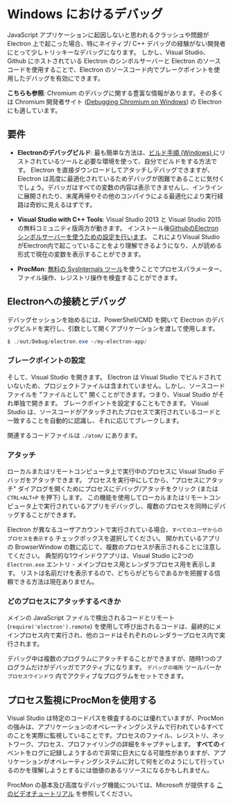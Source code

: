 # Windows におけるデバッグ

JavaScript アプリケーションに起因しないと思われるクラッシュや問題が Electron 上で起こった場合、特にネイティブ/ C++ デバッグの経験がない開発者にとって少しトリッキーなデバッグになります。 しかし、Visual Studio、Github にホストされている Electron のシンボルサーバーと Electron のソースコードを使用することで、Electron のソースコード内でブレークポイントを使用したデバッグを有効にできます。

**こちらも参照**: Chromium のデバッグに関する豊富な情報があります。その多くは Chromium 開発者サイト ([Debugging Chromium on Windows](https://www.chromium.org/developers/how-tos/debugging-on-windows)) の Electron にも適しています。

## 要件

* **Electronのデバッグビルド**: 最も簡単な方法は、[ビルド手順 (Windows) ](build-instructions-windows.md)にリストされているツールと必要な環境を使って、自分でビルドをする方法です。 Electron を直接ダウンロードしてアタッチしデバッグできますが、Electron は高度に最適化されているためデバッグが困難であることに気付くでしょう。デバッガはすべての変数の内容は表示できませんし、インラインに展開されたり、末尾再帰やその他のコンパイラによる最適化により実行経路は奇妙に見えるはずです。

* **Visual Studio with C++ Tools**: Visual Studio 2013 と Visual Studio 2015 の無料コミュニティ版両方が動きます。 インストール後[GithubのElectron シンボルサーバーを使うための設定を行います](setting-up-symbol-server.md)。 これによりVisual StudioがElectron内で起こっていることをより理解できるようになり、人が読める形式で現在の変数を表示することができます。

* **ProcMon**: [無料の SysInternals ツール](https://technet.microsoft.com/en-us/sysinternals/processmonitor.aspx)を使うことでプロセスパラメーター、ファイル操作、レジストリ操作を検査することができます。

## Electronへの接続とデバッグ

デバッグセッションを始めるには、PowerShell/CMD を開いて Electron のデバッグビルドを実行し、引数として開くアプリケーションを渡して使用します。

```powershell
$ ./out/Debug/electron.exe ~/my-electron-app/
```

### ブレークポイントの設定

そして、Visual Studio を開きます。 Electron は Visual Studio でビルドされていないため、プロジェクトファイルは含まれていません。しかし、ソースコードファイルを "ファイルとして" 開くことができます。つまり、Visual Studio がそれ単独で開きます。 ブレークポイントを設定することもできます。 Visual Studio は、ソースコードがアタッチされたプロセスで実行されているコードと一致することを自動的に認識し、それに応じてブレークします。

関連するコードファイルは `./atom/` にあります。

### アタッチ

ローカルまたはリモートコンピュータ上で実行中のプロセスに Visual Studio デバッガをアタッチできます。 プロセスを実行中にしてから、"プロセスにアタッチ" ダイアログを開くためにプロセスにデバッグ/アタッチをクリック (または `CTRL+ALT+P` を押下) します。 この機能を使用してローカルまたはリモートコンピュータ上で実行されているアプリをデバッグし、複数のプロセスを同時にデバッグすることができます。

Electron が異なるユーザアカウントで実行されている場合、`すべてのユーザからのプロセスを表示する` チェックボックスを選択してください。 開かれているアプリの BrowserWindow の数に応じて、複数のプロセスが表示されることに注意してください。 典型的な1ウインドウアプリは、Visual Studio に2つの `Electron.exe` エントリ - メインプロセス用とレンダラプロセス用を表示します。 リストは名前だけを表示するので、どちらがどちらであるかを把握する信頼できる方法は現在ありません。

### どのプロセスにアタッチするべきか

メインの JavaScript ファイルで検出されるコードとリモート (`require('electron').remote`) を使用して呼び出されるコードは、最終的にメインプロセス内で実行され、他のコードはそれぞれのレンダラープロセス内で実行されます。

デバッグ中は複数のプログラムにアタッチすることができますが、随時1つのプログラムだけがデバッガでアクティブになります。 `デバッグの場所` ツールバーか `プロセスウインドウ` 内でアクティブなプログラムをセットできます。

## プロセス監視にProcMonを使用する

Visual Studio は特定のコードパスを検査するのには優れていますが、ProcMon の強みは、アプリケーションのオペレーティングシステムで行われているすべてのことを実際に監視していることです。プロセスのファイル、レジストリ、ネットワーク、プロセス、プロファイリングの詳細をキャプチャします。 **すべての**イベントをログに記録しようするので非常に巨大になる可能性がありますが、アプリケーションがオペレーティングシステムに対して何をどのようにして行っているのかを理解しようとするには価値のあるリソースになるかもしれません。

ProcMon の基本及び高度なデバッグ機能については、Microsoft が提供する [このビデオチュートリアル](https://channel9.msdn.com/shows/defrag-tools/defrag-tools-4-process-monitor) を参照してください。
